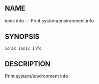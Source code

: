 
## NAME
ionic info -- Print system/environment info
  
## SYNOPSIS
    ionic ionic info 
  
## DESCRIPTION
Print system/environment info






